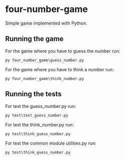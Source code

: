 # four-number-game
Simple game implemented with Python.

## Running the game
For the game where you have to guess the number run:
```
py four_number_game\guess_number.py
```

For the game where you have to think a number run:
```
py four_number_game\think_number.py
```

## Running the tests
For test the guess_number.py run:
```
py test\test_guess_number.py
```

For test the think_number.py run:
```
py test\think_guess_number.py
```

For test the common module utilities.py run:
```
py test\think_guess_number.py
```
